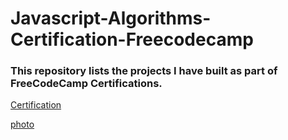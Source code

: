 # Javascript-Algorithms-Certification-Freecodecamp

### This repository lists the projects I have built as part of FreeCodeCamp Certifications.

[Certification](https://www.freecodecamp.org/certification/farrukhbek/javascript-algorithms-and-data-structures)

[photo](https://github.com/augini/javascript-algorithms-certification-freecodecamp/blob/master/certification.png)
